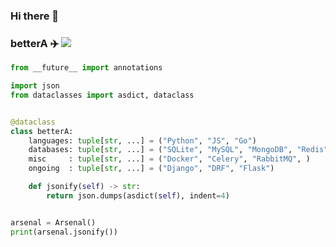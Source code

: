 ### Hi there 👋

<!--
**betterA/betterA** is a ✨ _special_ ✨ repository because its `README.md` (this file) appears on your GitHub profile.

Here are some ideas to get you started:

- 🔭 I’m currently working on ...
- 🌱 I’m currently learning ...
- 👯 I’m looking to collaborate on ...
- 🤔 I’m looking for help with ...
- 💬 Ask me about ...
- 📫 How to reach me: ...
- 😄 Pronouns: ...
- ⚡ Fun fact: ...
-->
### betterA ✈️ ![](https://views.whatilearened.today/views/github/betterA/betterA.svg)


```python
from __future__ import annotations

import json
from dataclasses import asdict, dataclass


@dataclass
class betterA:
    languages: tuple[str, ...] = ("Python", "JS", "Go")
    databases: tuple[str, ...] = ("SQLite", "MySQL", "MongoDB", "Redis")
    misc     : tuple[str, ...] = ("Docker", "Celery", "RabbitMQ", )
    ongoing  : tuple[str, ...] = ("Django", "DRF", "Flask")

    def jsonify(self) -> str:
        return json.dumps(asdict(self), indent=4)


arsenal = Arsenal()
print(arsenal.jsonify())
```

